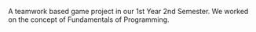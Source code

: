 A teamwork based game project in our 1st Year 2nd Semester. We worked on the concept of Fundamentals of Programming.
